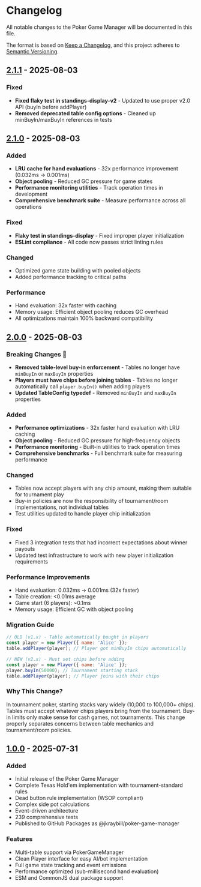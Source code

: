 # Changelog

All notable changes to the Poker Game Manager will be documented in this file.

The format is based on [Keep a Changelog](https://keepachangelog.com/en/1.0.0/),
and this project adheres to [Semantic Versioning](https://semver.org/spec/v2.0.0.html).

## [2.1.1] - 2025-08-03

### Fixed
- **Fixed flaky test in standings-display-v2** - Updated to use proper v2.0 API (buyIn before addPlayer)
- **Removed deprecated table config options** - Cleaned up minBuyIn/maxBuyIn references in tests

## [2.1.0] - 2025-08-03

### Added
- **LRU cache for hand evaluations** - 32x performance improvement (0.032ms → 0.001ms)
- **Object pooling** - Reduced GC pressure for game states
- **Performance monitoring utilities** - Track operation times in development
- **Comprehensive benchmark suite** - Measure performance across all operations

### Fixed
- **Flaky test in standings-display** - Fixed improper player initialization
- **ESLint compliance** - All code now passes strict linting rules

### Changed
- Optimized game state building with pooled objects
- Added performance tracking to critical paths

### Performance
- Hand evaluation: 32x faster with caching
- Memory usage: Efficient object pooling reduces GC overhead
- All optimizations maintain 100% backward compatibility

## [2.0.0] - 2025-08-03

### Breaking Changes 🚨
- **Removed table-level buy-in enforcement** - Tables no longer have `minBuyIn` or `maxBuyIn` properties
- **Players must have chips before joining tables** - Tables no longer automatically call `player.buyIn()` when adding players
- **Updated TableConfig typedef** - Removed `minBuyIn` and `maxBuyIn` properties

### Added
- **Performance optimizations** - 32x faster hand evaluation with LRU caching
- **Object pooling** - Reduced GC pressure for high-frequency objects
- **Performance monitoring** - Built-in utilities to track operation times
- **Comprehensive benchmarks** - Full benchmark suite for measuring performance

### Changed
- Tables now accept players with any chip amount, making them suitable for tournament play
- Buy-in policies are now the responsibility of tournament/room implementations, not individual tables
- Test utilities updated to handle player chip initialization

### Fixed
- Fixed 3 integration tests that had incorrect expectations about winner payouts
- Updated test infrastructure to work with new player initialization requirements

### Performance Improvements
- Hand evaluation: 0.032ms → 0.001ms (32x faster)
- Table creation: <0.01ms average
- Game start (6 players): ~0.1ms
- Memory usage: Efficient GC with object pooling

### Migration Guide
```javascript
// OLD (v1.x) - Table automatically bought in players
const player = new Player({ name: 'Alice' });
table.addPlayer(player); // Player got minBuyIn chips automatically

// NEW (v2.x) - Must set chips before adding
const player = new Player({ name: 'Alice' });
player.buyIn(50000); // Tournament starting stack
table.addPlayer(player); // Player joins with their chips
```

### Why This Change?
In tournament poker, starting stacks vary widely (10,000 to 100,000+ chips). Tables must accept whatever chips players bring from the tournament. Buy-in limits only make sense for cash games, not tournaments. This change properly separates concerns between table mechanics and tournament/room policies.

## [1.0.0] - 2025-07-31

### Added
- Initial release of the Poker Game Manager
- Complete Texas Hold'em implementation with tournament-standard rules
- Dead button rule implementation (WSOP compliant)
- Complex side pot calculations
- Event-driven architecture
- 239 comprehensive tests
- Published to GitHub Packages as @jkraybill/poker-game-manager

### Features
- Multi-table support via PokerGameManager
- Clean Player interface for easy AI/bot implementation
- Full game state tracking and event emissions
- Performance optimized (sub-millisecond hand evaluation)
- ESM and CommonJS dual package support

[2.1.1]: https://github.com/jkraybill/poker-game-manager/compare/v2.1.0...v2.1.1
[2.1.0]: https://github.com/jkraybill/poker-game-manager/compare/v2.0.0...v2.1.0
[2.0.0]: https://github.com/jkraybill/poker-game-manager/compare/v1.0.0...v2.0.0
[1.0.0]: https://github.com/jkraybill/poker-game-manager/releases/tag/v1.0.0